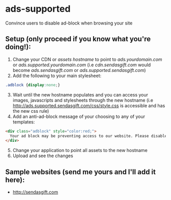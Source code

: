 # ads-supported
Convince users to disable ad-block when browsing your site

## Setup (only proceed if you know what you're doing!):
1. Change your CDN or *assets hostname* to point to _ads.yourdomain.com_ or _ads.supported.yourdomain.com_ (i.e _cdn.sendasgift.com_ would become _ads.sendasgift.com_ or _ads.supported.sendasgift.com_)
2. Add the following to your main stylesheet:
```css
.adblock {display:none;}
```
3. Wait until the new hostname populates and you can access your images, javascripts and stylesheets through the new hostname (i.e http://ads.supported.sendasgift.com/css/style.css is accessible and has the new css rule)
4. Add an anti-ad-block message of your choosing to any of your templates:
```html
<div class="adblock" style="color:red;">
  Your ad block may be preventing access to our website. Please disable it :)
</div>
```
5. Change your application to point all assets to the new hostname
6. Upload and see the changes

## Sample websites (send me yours and I'll add it here):
* http://sendasgift.com
